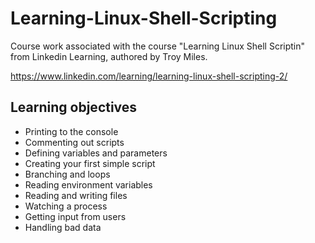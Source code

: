 # Learning-Linux-Shell-Scripting
Course work associated with the course "Learning Linux Shell Scriptin"  from Linkedin Learning, authored by Troy Miles.

https://www.linkedin.com/learning/learning-linux-shell-scripting-2/

## Learning objectives
* Printing to the console
* Commenting out scripts
* Defining variables and parameters
* Creating your first simple script
* Branching and loops
* Reading environment variables
* Reading and writing files
* Watching a process
* Getting input from users
* Handling bad data
